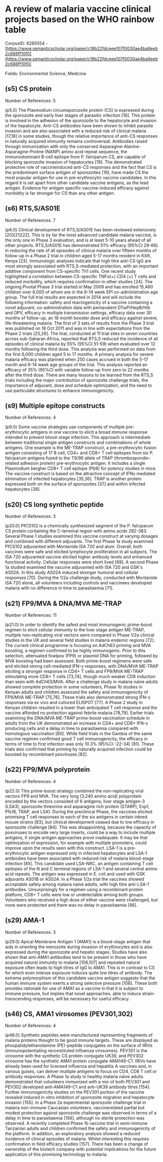 # A review of malaria vaccine clinical projects based on the WHO rainbow table

CorpusID: 6265554 - [https://www.semanticscholar.org/paper/c18b22fdceee107f0030ae4ba6eeb2c686ff10f0](https://www.semanticscholar.org/paper/c18b22fdceee107f0030ae4ba6eeb2c686ff10f0)

Fields: Environmental Science, Medicine

## (s5) CS protein
Number of References: 5

(p5.0) The Plasmodium circumsporozoite protein (CS) is expressed during the sporozoite and early liver stages of parasitic infection [16]. This protein is involved in the adhesion of the sporozoite to the hepatocyte and invasion of the hepatocyte. Anti-CS antibodies have been shown to inhibit parasite invasion and are also associated with a reduced risk of clinical malaria [17,18] in some studies, though the relative importance of anti-CS responses in naturally acquired immunity remains controversial. Antibodies raised through immunization with only the conserved Asparagine-Alanine-Asparagine-Proline (NANP) amino acid repeat sequence, the immunodominant B-cell epitope from P. falciparum CS, are capable of blocking sporozoite invasion of hepatocytes [19]. The demonstrated protective role of vaccineinduced anti-CS responses and the fact that CS is the predominant surface antigen of sporozoites [19], have made CS the most popular antigen for use in pre-erythrocytic vaccine candidates. In this regard it is set apart from other candidate vaccine antigens, as the lead antigen. Evidence for antigen specific vaccine-induced efficacy against morbidity is far stronger for CS than any other antigen.
## (s6) RTS,S/AS01E
Number of References: 7

(p6.0) Clinical development of RTS,S/AS01E has been reviewed extensively [20][21][22]. This is by far the most advanced candidate malaria vaccine, is the only one in Phase 3 evaluation, and is at least 5-10 years ahead of all other projects. RTS,S/AS01E has demonstrated 51% efficacy (95%CI 29-66) in reducing the rate of all episodes of clinical malaria over fifteen months of follow-up in a Phase 2 trial in children aged 5-17 months resident in Kilifi, Kenya [23]. Immunologic analyses indicate that high titre anti-CS IgG are most strongly associated with RTS,S-mediated protection, with an important additive component from CS-specific Th1 cells. One recent study highlighted a correlation between CS-specific TNFα(+) CD4 (+) T cells and reduced morbidity, which requires confirmation in other studies [24]. The ongoing Pivotal Phase 3 trial started in May 2009 and has enrolled 15,460 children over 6,000 of whom are in the 6-14 week EPI co-administration age group. The full trial results are expected in 2014 and will include the following information: safety and reactogenicity of a vaccine containing a novel adjuvant, co-administration data with pentavalent DTwP/HepB/Hib and OPV, efficacy in multiple transmission settings, efficacy data over 30 months of follow-up, an 18 month booster dose and efficacy against severe, life-threatening malaria. The first of 3 sets of results from the Phase 3 trial was published on 18 Oct 2011 and was in line with expectations from the Phase 2 trials [25,26]. The trial, conducted at 11 trial sites in seven countries across sub-Saharan Africa, reported that RTS,S reduced the incidence of all episodes of clinical malaria by 55% (95%CI 51-59) when evaluated over 12 months following the third dose. This analysis was performed on data from the first 6,000 children aged 5 to 17 months. A primary analysis for severe malaria efficacy was planned when 250 cases accrued in both the 5-17 month and 6-14 week age groups of the trial. This analysis reported an efficacy of 35% (95%CI  with variable follow-up from zero to 22 months after the third dose. There are many lessons to be learned from the RTS,S trials including the major contribution of sporozoite challenge trials, the importance of adjuvant, dose and schedule optimization, and the need to use particulate structures to enhance immunogenicity.
## (s9) Multiple epitope constructs
Number of References: 4

(p9.0) Some vaccine strategies use components of multiple pre-erythrocytic antigens in one vaccine to elicit a broad immune response intended to prevent blood-stage infection. This approach is intermediate between traditional single antigen constructs and combinations of whole antigens. One example is the ME-TRAP construct, a pre-erythrocytic fusion antigen consisting of 17 B cell, CD4+ and CD8+ T cell epitopes from six P. falciparum antigens fused to the T9/96 allele of TRAP (thrombospondin-related adhesion protein) pre-erythrocytic antigen. It includes a single Plasmodium berghei CD8+ T cell epitope (Pb9) for potency studies in mice. The vaccine construct is based on the attractive concept of IFNγ mediated elimination of infected hepatocytes [35,36]. TRAP is another protein expressed both on the surface of sporozoites [37] and within infected hepatocytes [38].
## (s20) CS long synthetic peptide
Number of References: 3

(p20.0) PfCS102 is a chemically synthesized segment of the P. falciparum CS protein containing the C-terminal region with amino acids 282-383. Several Phase 1 studies examined this vaccine construct at varying dosages and combined with different adjuvants. The first Phase 1a study examined PfCS102 adjuvanted with Montanide ISA 720 and alum. Overall, both vaccines were safe and elicited lymphocyte proliferation in all subjects. The ISA 720 adjuvanted vaccine elicited higher antibody levels and enhanced functional activity. Cellular responses were short lived [69]. A second Phase 1a studied examined the vaccine adjuvanted with ISA 720 and GSK's AS02A. In this study AS02A induced stronger humoral and cellular responses [70]. During the 1/2a challenge study, conducted with Montanide ISA 720 alone, all volunteers including controls and vaccinees developed malaria with no difference in time to parasitaemia [71].
## (s21) FP9/MVA & DNA/MVA ME-TRAP
Number of References: 11

(p21.0) In order to identify the safest and most immunogenic prime-boost regimen to elicit cellular immunity to the liver stage antigen ME-TRAP, multiple non-replicating viral vectors were compared in Phase 1/2a clinical studies in the UK and several field studies in malaria endemic regions [72]. The current clinical programme is focusing on AdCh63 priming and MVA boosting, a regimen confirmed to be highly immunogenic. Prior to this selection, attenuated fowlpox (FP9) or plasmid DNA for priming, followed by MVA boosting had been assessed. Both prime-boost regimens were safe and elicited strong cell-mediated IFN-γ responses, with DNA/MVA ME-TRAP eliciting a stronger response in CD4+ T cells and FP9/MVA ME-TRAP stimulating more CD8+ T cells [73,74], though much weaker CD8 induction than seen with AdCh63/MVA. After a challenge study in malaria naïve adults showed complete protection in some volunteers, Phase 1b studies in Kenyan adults and children assessed the safety and immunogenicity of FP9/MVA ME-TRAP [75,76]. These trials also demonstrated strong IFN-γ responses via ex vivo and cultured ELISPOT [77]. A Phase 2 study in Kenyan children resulted in a lower than anticipated T cell response and the vaccine afforded no protection against febrile malaria [78,79]. Earlier trials examining the DNA/MVA ME-TRAP prime-boost vaccination schedule in adults from the UK demonstrated an increase in CD4+ and CD8+ IFN-γ producing cells and a delay in time to parasitaemia compared with homologous vaccination [80]. While field trials in the Gambia of the same vaccine regimen confirmed good T cell immunogenicity, the efficacy in terms of time to first infection was only 10.3% (95%CI -22-34) [81]. These trials also confirmed that priming by naturally acquired infection could be boosted by recombinant poxviruses [82].
## (s22) FP9/MVA polyprotein
Number of References: 4

(p22.0) This prime-boost strategy combined the non-replicating viral vectors FP9 and MVA. The very long (3,240 amino acid) polyprotein encoded by the vectors consisted of 6 antigens; liver stage antigen-3 (LSA3), sporozoite threonine and asparagine rich protein (STARP), Exp1, Pfs16, TRAP, and LSA1. During the preclinical Phase, the vaccines elicited promising T cell responses to each of the six antigens in certain inbred mouse strains [83], but clinical development ceased due to low efficacy in sporozoite challenge [84]. This was disappointing, because the capacity of poxviruses to encode very large inserts, could be a way to include multiple antigens, if single antigen approaches prove inadequate. It may be that optimization of expression, for example with multiple promoters, could improve upon the results seen with this construct. LSA-1 is a pre-erythrocytic antigen expressed only in infected hepatocytes and LSA-1 antibodies have been associated with reduced risk of malaria blood-stage infection [85]. This candidate used LSA-NRC, an antigen containing T cell epitopes of the N and C terminal regions of LSA-1 and several central amino acid repeats. The antigen was expressed in E. coli and used with GSK adjuvants AS01B or AS02A. In a Phase 1/2a trial the vaccines showed acceptable safety among malaria naïve adults, with high titre anti-LSA-1 antibodies. Unsurprisingly for a regimen using a recombinant protein platform, CD8+ T cells were low or undetectable among both groups. Volunteers who received a high dose of either vaccine were challenged, but none were protected and there was no delay in parasitaemia [86].
## (s29) AMA-1
Number of References: 3

(p29.0) Apical Membrane Antigen 1 (AMA1) is a blood-stage antigen that aids in orienting the merozoite during invasion of erythrocytes and is also expressed during the sporozoite and hepatic stages. Studies have also shown that anti-AMA1 antibodies tend to be present in those who have acquired natural immunity to malaria [106,107] and repeated natural exposure often leads to high titres of IgG to AMA1. This is in contrast to CS for which even intense exposure induces quite low titres of antibody. The extreme polymorphism of this candidate vaccine antigen suggests that the human immune system exerts a strong selective pressure [108]. These both provides rationale for use of AMA1 as a vaccine in that it is subject to immune pressure, but implies that novel approaches, able to induce strain-transcending responses, will be necessary for useful efficacy.
## (s46) CS, AMA1 virosomes (PEV301,302)
Number of References: 4

(p46.0) Synthetic peptides were manufactured representing fragments of malaria proteins thought to be good immune targets. These are displayed as phospatidylethanolamine (PE)-peptide conjugates on the surface of IRIVs (immunopotentiating reconstituted influenza virosomes). PEV301 is the virosome with the synthetic CS protein conjugate UK39, and PEV302 virosome has the synthetic AMA1 protein conjugate AMA149-C1. IRIVs have already been used for licensed influenza and hepatitis A vaccines and, in various guises, can deliver multiple antigens to focus on CD4, CD8 T cell or antibody responses. A Phase 1a study in healthy malaria naïve adults demonstrated that volunteers immunized with a mix of both PEV301 and PEV302 developed anti-AMA149-C1 and anti-UK39 antibody titres [154]. Further immunogenicity studies on the PEV301 portion of the vaccine revealed induced in vitro inhibition of sporozoite migration and hepatocyte invasion [155]. In a Phase 2a experimental sporozoite challenge trial in malaria non-immune Caucasian volunteers, vaccinerelated partial but modest protection against sporozoite challenge was observed in terms of a delay in time to parasitaemia [156], although no sterile protection was observed. A recently completed Phase 1b vaccine trial in semi-immune Tanzanian adults and children confirmed the safety and immunogenicity of the platform. In addition, an exploratory analysis showed a reduced incidence of clinical episodes of malaria. Whilst interesting this requires confirmation in field efficacy studies [157]. There has been a change of ownership of the biotech company with potential implications for the future application of this promising technology to malaria.
